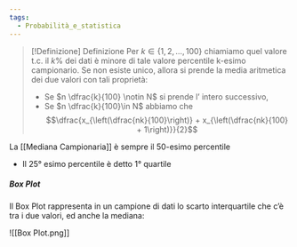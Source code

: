 ```yaml
---
tags:
  - Probabilità_e_statistica
---
```

>[!Definizione]  Definizione
>Per $k\in\{1,2,\dots ,100\}$ chiamiamo quel valore t.c. il $k\%$ dei dati è minore di tale valore percentile k-esimo campionario.
>Se non esiste unico, allora si prende la media aritmetica dei due valori con tali proprietà:
>- Se $n \dfrac{k}{100} \notin N$ si prende l’ intero successivo,
>- Se $n \dfrac{k}{100}\in N$  abbiamo che $$\dfrac{x_{\left(\dfrac{nk}{100}\right)} + x_{\left(\dfrac{nk}{100} + 1\right)}}{2}$$

La [[Mediana Campionaria]] è sempre il 50-esimo percentile 
- Il 25° esimo percentile è detto 1° quartile

##### Box Plot
Il Box Plot rappresenta in un campione di dati lo scarto interquartile che c’è tra i due valori, ed anche la mediana: 

![[Box Plot.png]]